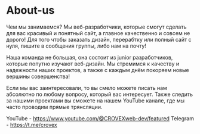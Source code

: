 # About-us
Чем мы занимаемся? Мы веб-разработчики, которые смогут сделать для вас красивый и понятный сайт, а главное качественно и совсем не дорого! Для того чтобы заказать дизайн, перерабтку или полный сайт с нуля, пишите в сообщения группы, либо нам на почту!

Наша команда не большая, она состоит из junior разработчиков, которые попутно изучают веб-дизайн. Мы стремимся к качеству и надежности наших проектов, а также с каждым днём покоряем новые вершины совершенства!

Если мы вас заинтересовали, то вы смело можете писать нам абсолютно по любому вопросу, который вас интересует. Также следить за нашими проектами вы сможете на нашем YouTube канале, где мы часто проводим прямые трянсляции.

YouTube - https://www.youtube.com/@CROVEXweb-dev/featured
Telegram - https://t.me/crovex
